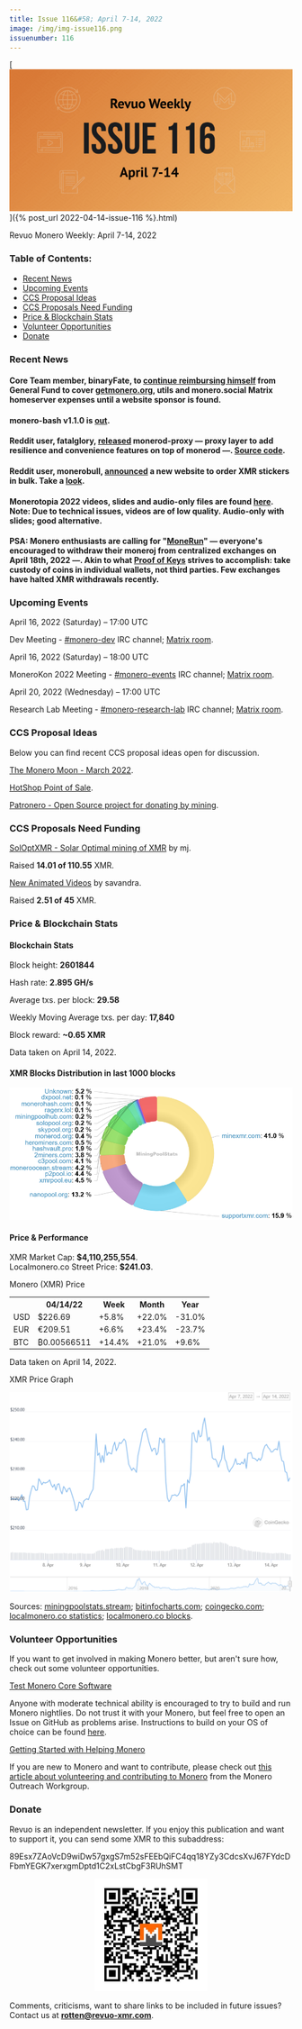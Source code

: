 ```yaml
---
title: Issue 116&#58; April 7-14, 2022
image: /img/img-issue116.png
issuenumber: 116
---
```

[<img src="/img/img-issue116.png" alt="Revuo Monero Weekly #116 Slide" class="img-lead">]({% post_url 2022-04-14-issue-116 %}.html)

<p class="text-lead">Revuo Monero Weekly: April 7-14, 2022</p>
<!--more-->

<h3>Table of Contents:</h3>
<ul class="contents">
    <li><a href="#news">Recent News</a></li>
    <li><a href="#events">Upcoming Events</a></li>
    <li><a href="#ideas">CCS Proposal Ideas</a></li>
    <li><a href="#proposals">CCS Proposals Need Funding</a></li>
    <li><a href="#stats">Price & Blockchain Stats</a></li>
    <li><a href="#volunteer">Volunteer Opportunities</a></li>
    <li><a href="#donate">Donate</a></li>
</ul>

<h3 id="news">Recent News</h3>

<div class="newsbyte">
    <h4>Core Team member, binaryFate, to <a href="https://libera.monerologs.net/monero-community/20220409#c83952" target="_blank">continue reimbursing himself</a> from General Fund to cover <a href="https://www.getmonero.org/" target="_blank">getmonero.org</a>, utils and monero.social Matrix homeserver expenses until a website sponsor is found.</h4>
</div>

<div class="newsbyte">
    <h4>monero-bash v1.1.0 is <a href="https://github.com/hinto-janaiyo/monero-bash/releases/tag/v1.1.0" target="_blank">out</a>.</h4>
</div>

<div class="newsbyte">
    <h4>Reddit user, fatalglory, <a href="https://teddit.adminforge.de/r/Monero/comments/u2jp47/monerodproxy_improving_the_resilience_of_your/" target="_blank">released</a> monerod-proxy — proxy layer to add resilience and convenience features on top of monerod —. <a href="https://github.com/unyieldinggrace/monerod-proxy" target="_blank">Source code</a>.</h4>
</div>

<div class="newsbyte">
    <h4>Reddit user, monerobull, <a href="https://teddit.adminforge.de/r/Monero/comments/u1czo5/announcing_the_launch_of_monerosuppliescom/" target="_blank">announced</a> a new website to order XMR stickers in bulk. Take a <a href="https://monerosupplies.com/" target="_blank">look</a>.</h4>
</div>

<div class="newsbyte">
    <h4>Monerotopia 2022 videos, slides and audio-only files are found <a href="https://monerodl.com/" target="_blank">here</a>. Note: Due to technical issues, videos are of low quality. Audio-only with slides; good alternative.</h4>
</div>

<div class="newsbyte">
    <h4>PSA: Monero enthusiasts are calling for "<a href="https://t.me/MoneroExchangeRun/24442" target="_blank">MoneRun</a>" — everyone's encouraged to withdraw their moneroj from centralized exchanges on April 18th, 2022 —. Akin to what <a href="https://www.proofofkeys.com/" target="_blank">Proof of Keys</a> strives to accomplish: take custody of coins in individual wallets, not third parties. Few exchanges have halted XMR withdrawals recently.</h4>
</div>

<h3 id="events">Upcoming Events</h3>

<div class="event">
    <p class="date" markdown="1">April 16, 2022 (Saturday) – 17:00 UTC</p>
    <p markdown="1">Dev Meeting - <a href="irc://irc.libera.chat/#monero-dev" target="_blank">#monero-dev</a> IRC channel; <a href="https://matrix.to/#/#monero-dev:monero.social" target="_blank">Matrix room</a>.</p>
</div>

<div class="event">
    <p class="date" markdown="1">April 16, 2022 (Saturday) – 18:00 UTC</p>
    <p markdown="1">MoneroKon 2022 Meeting - <a href="irc://irc.libera.chat/#monero-events" target="_blank">#monero-events</a> IRC channel; <a href="https://matrix.to/#/#monero-events:monero.social" target="_blank">Matrix room</a>.</p>
</div>

<div class="event">
    <p class="date" markdown="1">April 20, 2022 (Wednesday) – 17:00 UTC</p>
    <p markdown="1">Research Lab Meeting - <a href="irc://irc.libera.chat/#monero-research-lab" target="_blank">#monero-research-lab</a> IRC channel; <a href="https://matrix.to/#/#monero-research-lab:monero.social" target="_blank">Matrix room</a>.</p>
</div>

<h3 id="ideas">CCS Proposal Ideas</h3>

<p>Below you can find recent CCS proposal ideas open for discussion.</p>

<div class="proposal">
<p><a href="https://repo.getmonero.org/monero-project/ccs-proposals/-/merge_requests/294" target="_blank">The Monero Moon - March 2022</a>.</p>
</div>

<div class="proposal">
<p><a href="https://repo.getmonero.org/monero-project/ccs-proposals/-/merge_requests/307" target="_blank">HotShop Point of Sale</a>.</p>
</div>

<div class="proposal">
<p><a href="https://repo.getmonero.org/monero-project/ccs-proposals/-/merge_requests/310" target="_blank">Patronero - Open Source project for donating by mining</a>.</p>
</div>

<h3 id="proposals">CCS Proposals Need Funding</h3>

<div class="proposal">
    <p><a href="https://ccs.getmonero.org/proposals/soloptxmr-mj-endor-2022.html" target="_blank">SolOptXMR - Solar Optimal mining of XMR</a> by mj.</p>
    <p>Raised <b>14.01 of 110.55</b> XMR.</p>
</div>

<div class="proposal">
    <p><a href="https://ccs.getmonero.org/proposals/savandra-videos-for-monero.html" target="_blank">New Animated Videos</a> by savandra.</p>
    <p>Raised <b>2.51 of 45</b> XMR.</p>
</div>

<h3 id="stats">Price & Blockchain Stats</h3>

<h4 class="stat">Blockchain Stats</h4>

<div class="bcstats">
    <p>Block height: <b>2601844</b></p>
    <p>Hash rate: <b>2.895 GH/s</b></p>
    <p>Average txs. per block: <b>29.58</b></p>
    <p>Weekly Moving Average txs. per day: <b>17,840</b></p>
    <p>Block reward: <b>~0.65 XMR</b></p>
</div>
<p class="note">Data taken on April 14, 2022.</p>

<h4 class="stat">XMR Blocks Distribution in last 1000 blocks</h4>
<p><img src="/img/hashrate-pool-distribution-0414.png" alt="Hashrate Pool Distribution Pie Chart"/></p>

<h4 class="stat" id="price-stat">Price & Performance</h4>

<div class="price-intro">XMR Market Cap: <b>$4,110,255,554</b>.<br/>Localmonero.co Street Price: <b>$241.03</b>.</div>

<p class="table-title">Monero (XMR) Price</p>
<table class="price-table">
  <tr class="row1">
    <th></th>
    <th>04/14/22</th>
    <th>Week</th>
    <th>Month</th>
    <th>Year</th>
  </tr>
  <tr>
    <td data-th="XMR to">USD</td>
    <td data-th="04/14/22">$226.69</td>
    <td data-th="Week" class="green">+5.8%</td>
    <td data-th="Month" class="green">+22.0%</td>
    <td data-th="Year" class="red">-31.0%</td>
  </tr>
  <tr class="row3">
    <td data-th="XMR to">EUR</td>
    <td data-th="04/14/22">€209.51</td>
    <td data-th="Week" class="green">+6.6%</td>
    <td data-th="Month" class="green">+23.4%</td>
    <td data-th="Year" class="red">-23.7%</td>
  </tr>
  <tr>
    <td data-th="XMR to">BTC</td>
    <td data-th="04/14/22">₿0.00566511</td>
    <td data-th="Week" class="green">+14.4%</td>
    <td data-th="Month" class="green">+21.0%</td>
    <td data-th="Year" class="green">+9.6%</td>
  </tr>
</table>
<p class="note">Data taken on April 14, 2022.</p>

<p class="table-title">XMR Price Graph</p>

![XMR Price Graph 04/07/22-04/14/22](/img/weekly-chart-0414.png "XMR Price Graph 04/07/22-04/14/22") 

Sources: <a href="https://miningpoolstats.stream/monero" target="_blank">miningpoolstats.stream</a>; <a href="https://bitinfocharts.com/monero/" target="_blank">bitinfocharts.com</a>; <a href="https://www.coingecko.com/en/coins/monero" target="_blank">coingecko.com</a>; <a href="https://localmonero.co/statistics" target="_blank">localmonero.co statistics</a>; <a href="https://localmonero.co/blocks" target="_blank">localmonero.co blocks</a>.

<h3 id="volunteer">Volunteer Opportunities</h3>

<p>If you want to get involved in making Monero better, but aren't sure how, check out some volunteer opportunities.</p>

<div class="newsbyte">
    <p class="date"><a href="https://github.com/monero-project/monero" target="_blank">Test Monero Core Software</a></p>
    <p>Anyone with moderate technical ability is encouraged to try to build and run Monero nightlies. Do not trust it with your Monero, but feel free to open an Issue on GitHub as problems arise. Instructions to build on your OS of choice can be found <a href="https://github.com/monero-project/monero#compiling-monero-from-source" target="_blank">here</a>. </p>
</div>

<div class="newsbyte">
    <p class="date"><a href="https://github.com/monero-project/monero" target="_blank">Getting Started with Helping Monero</a></p>
    <p>If you are new to Monero and want to contribute, please check out <a href="https://www.monerooutreach.org/stories/getting-started-helping-monero.php" target="_blank">this article about volunteering and contributing to Monero</a> from the Monero Outreach Workgroup. </p>
</div>

<h3 id="donate">Donate</h3>

<p markdown="1">Revuo is an independent newsletter. If you enjoy this publication and want to support it, you can send some XMR to this subaddress:</p>

<p class="address" markdown="1">89Esx7ZAoVcD9wiDw57gxgS7m52sFEEbQiFC4qq18YZy3CdcsXvJ67FYdcDFbmYEGK7xerxgmDptd1C2xLstCbgF3RUhSMT</p>

<p><center><a href="monero:89Esx7ZAoVcD9wiDw57gxgS7m52sFEEbQiFC4qq18YZy3CdcsXvJ67FYdcDFbmYEGK7xerxgmDptd1C2xLstCbgF3RUhSMT" class="qr"><img src="/img/donate-monero.jpg" style="max-width: 200px;"/></a></center></p>

Comments, criticisms, want to share links to be included in future issues? Contact us at **rotten@revuo-xmr.com**.